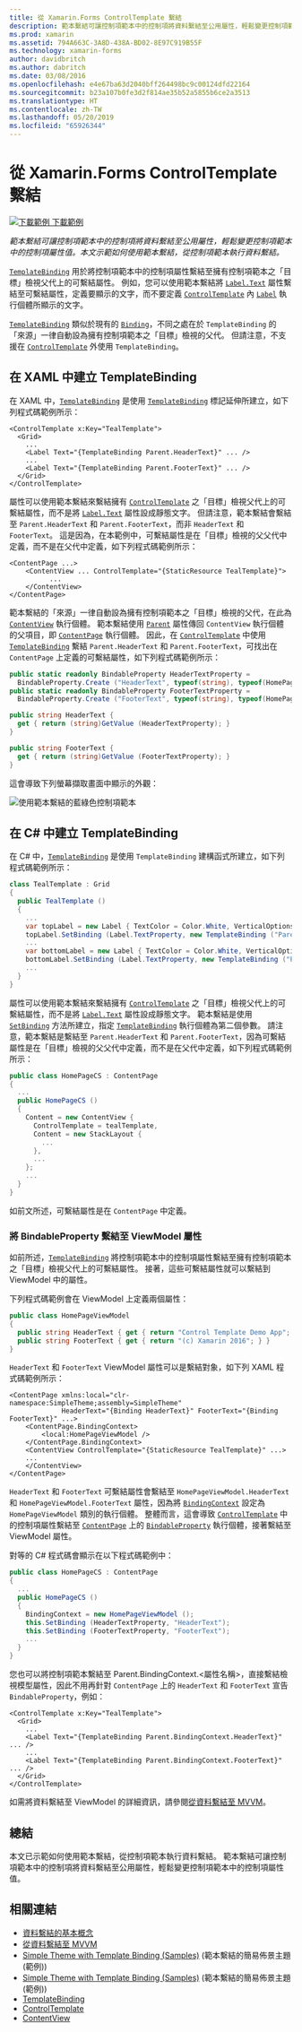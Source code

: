 ```yaml
---
title: 從 Xamarin.Forms ControlTemplate 繫結
description: 範本繫結可讓控制項範本中的控制項將資料繫結至公用屬性，輕鬆變更控制項範本中的控制項屬性值。 本文示範如何使用範本繫結，從控制項範本執行資料繫結。
ms.prod: xamarin
ms.assetid: 794A663C-3A8D-438A-BD02-8E97C919B55F
ms.technology: xamarin-forms
author: davidbritch
ms.author: dabritch
ms.date: 03/08/2016
ms.openlocfilehash: e4e67ba63d2040bff264498bc9c00124dfd22164
ms.sourcegitcommit: b23a107b0fe3d2f814ae35b52a5855b6ce2a3513
ms.translationtype: HT
ms.contentlocale: zh-TW
ms.lasthandoff: 05/20/2019
ms.locfileid: "65926344"
---
```

# <a name="binding-from-a-xamarinforms-controltemplate"></a>從 Xamarin.Forms ControlTemplate 繫結

[![下載範例](~/media/shared/download.png) 下載範例](https://developer.xamarin.com/samples/xamarin-forms/Templates/ControlTemplates/SimpleThemeWithTemplateBinding/)

_範本繫結可讓控制項範本中的控制項將資料繫結至公用屬性，輕鬆變更控制項範本中的控制項屬性值。本文示範如何使用範本繫結，從控制項範本執行資料繫結。_

[`TemplateBinding`](xref:Xamarin.Forms.TemplateBinding) 用於將控制項範本中的控制項屬性繫結至擁有控制項範本之「目標」檢視父代上的可繫結屬性。 例如，您可以使用範本繫結將 [`Label.Text`](xref:Xamarin.Forms.Label.Text) 屬性繫結至可繫結屬性，定義要顯示的文字，而不要定義 [`ControlTemplate`](xref:Xamarin.Forms.ControlTemplate) 內 [`Label`](xref:Xamarin.Forms.Label) 執行個體所顯示的文字。

[`TemplateBinding`](xref:Xamarin.Forms.TemplateBinding) 類似於現有的 [`Binding`](xref:Xamarin.Forms.Binding)，不同之處在於 `TemplateBinding` 的「來源」一律自動設為擁有控制項範本之「目標」檢視的父代。 但請注意，不支援在 [`ControlTemplate`](xref:Xamarin.Forms.ControlTemplate) 外使用 `TemplateBinding`。

## <a name="creating-a-templatebinding-in-xaml"></a>在 XAML 中建立 TemplateBinding

在 XAML 中，[`TemplateBinding`](xref:Xamarin.Forms.TemplateBinding) 是使用 [`TemplateBinding`](xref:Xamarin.Forms.Xaml.TemplateBindingExtension) 標記延伸所建立，如下列程式碼範例所示：

```xaml
<ControlTemplate x:Key="TealTemplate">
  <Grid>
    ...
    <Label Text="{TemplateBinding Parent.HeaderText}" ... />
    ...
    <Label Text="{TemplateBinding Parent.FooterText}" ... />
  </Grid>
</ControlTemplate>
```

屬性可以使用範本繫結來繫結擁有 [`ControlTemplate`](xref:Xamarin.Forms.ControlTemplate) 之「目標」檢視父代上的可繫結屬性，而不是將 [`Label.Text`](xref:Xamarin.Forms.Label.Text) 屬性設成靜態文字。 但請注意，範本繫結會繫結至 `Parent.HeaderText` 和 `Parent.FooterText`，而非 `HeaderText` 和 `FooterText`。 這是因為，在本範例中，可繫結屬性是在「目標」檢視的父父代中定義，而不是在父代中定義，如下列程式碼範例所示：

```xaml
<ContentPage ...>
    <ContentView ... ControlTemplate="{StaticResource TealTemplate}">
          ...
    </ContentView>
</ContentPage>
```

範本繫結的「來源」一律自動設為擁有控制項範本之「目標」檢視的父代，在此為 [`ContentView`](xref:Xamarin.Forms.ContentView) 執行個體。 範本繫結使用 [`Parent`](xref:Xamarin.Forms.Element.Parent) 屬性傳回 `ContentView` 執行個體的父項目，即 [`ContentPage`](xref:Xamarin.Forms.ContentPage) 執行個體。 因此，在 [`ControlTemplate`](xref:Xamarin.Forms.ControlTemplate) 中使用 [`TemplateBinding`](xref:Xamarin.Forms.TemplateBinding) 繫結 `Parent.HeaderText` 和 `Parent.FooterText`，可找出在 `ContentPage` 上定義的可繫結屬性，如下列程式碼範例所示：

```csharp
public static readonly BindableProperty HeaderTextProperty =
  BindableProperty.Create ("HeaderText", typeof(string), typeof(HomePage), "Control Template Demo App");
public static readonly BindableProperty FooterTextProperty =
  BindableProperty.Create ("FooterText", typeof(string), typeof(HomePage), "(c) Xamarin 2016");

public string HeaderText {
  get { return (string)GetValue (HeaderTextProperty); }
}

public string FooterText {
  get { return (string)GetValue (FooterTextProperty); }
}
```

這會導致下列螢幕擷取畫面中顯示的外觀：

![](template-binding-images/teal-theme.png "使用範本繫結的藍綠色控制項範本")

## <a name="creating-a-templatebinding-in-c35"></a>在 C&#35; 中建立 TemplateBinding

在 C# 中，[`TemplateBinding`](xref:Xamarin.Forms.TemplateBinding) 是使用 `TemplateBinding` 建構函式所建立，如下列程式碼範例所示：

```csharp
class TealTemplate : Grid
{
  public TealTemplate ()
  {
    ...
    var topLabel = new Label { TextColor = Color.White, VerticalOptions = LayoutOptions.Center };
    topLabel.SetBinding (Label.TextProperty, new TemplateBinding ("Parent.HeaderText"));
    ...
    var bottomLabel = new Label { TextColor = Color.White, VerticalOptions = LayoutOptions.Center };
    bottomLabel.SetBinding (Label.TextProperty, new TemplateBinding ("Parent.FooterText"));
    ...
  }
}
```

屬性可以使用範本繫結來繫結擁有 [`ControlTemplate`](xref:Xamarin.Forms.ControlTemplate) 之「目標」檢視父代上的可繫結屬性，而不是將 [`Label.Text`](xref:Xamarin.Forms.Label.Text) 屬性設成靜態文字。 範本繫結是使用 [`SetBinding`](xref:Xamarin.Forms.BindableObject.SetBinding(Xamarin.Forms.BindableProperty,Xamarin.Forms.BindingBase)) 方法所建立，指定 [`TemplateBinding`](xref:Xamarin.Forms.TemplateBinding) 執行個體為第二個參數。 請注意，範本繫結是繫結至 `Parent.HeaderText` 和 `Parent.FooterText`，因為可繫結屬性是在「目標」檢視的父父代中定義，而不是在父代中定義，如下列程式碼範例所示：

```csharp
public class HomePageCS : ContentPage
{
  ...
  public HomePageCS ()
  {
    Content = new ContentView {
      ControlTemplate = tealTemplate,
      Content = new StackLayout {
        ...
      },
      ...
    };
    ...
  }
}
```

如前文所述，可繫結屬性是在 `ContentPage` 中定義。

### <a name="binding-a-bindableproperty-to-a-viewmodel-property"></a>將 BindableProperty 繫結至 ViewModel 屬性

如前所述，[`TemplateBinding`](xref:Xamarin.Forms.TemplateBinding) 將控制項範本中的控制項屬性繫結至擁有控制項範本之「目標」檢視父代上的可繫結屬性。 接著，這些可繫結屬性就可以繫結到 ViewModel 中的屬性。

下列程式碼範例會在 ViewModel 上定義兩個屬性：

```csharp
public class HomePageViewModel
{
  public string HeaderText { get { return "Control Template Demo App"; } }
  public string FooterText { get { return "(c) Xamarin 2016"; } }
}
```

`HeaderText` 和 `FooterText` ViewModel 屬性可以是繫結對象，如下列 XAML 程式碼範例所示：

```xaml
<ContentPage xmlns:local="clr-namespace:SimpleTheme;assembly=SimpleTheme"
             HeaderText="{Binding HeaderText}" FooterText="{Binding FooterText}" ...>
    <ContentPage.BindingContext>
        <local:HomePageViewModel />
    </ContentPage.BindingContext>
    <ContentView ControlTemplate="{StaticResource TealTemplate}" ...>
    ...
    </ContentView>
</ContentPage>
```

`HeaderText` 和 `FooterText` 可繫結屬性會繫結至 `HomePageViewModel.HeaderText` 和 `HomePageViewModel.FooterText` 屬性，因為將 [`BindingContext`](xref:Xamarin.Forms.BindableObject.BindingContext) 設定為 `HomePageViewModel` 類別的執行個體。 整體而言，這會導致 [`ControlTemplate`](xref:Xamarin.Forms.ControlTemplate) 中的控制項屬性繫結至 [`ContentPage`](xref:Xamarin.Forms.ContentPage) 上的 [`BindableProperty`](xref:Xamarin.Forms.BindableProperty) 執行個體，接著繫結至 ViewModel 屬性。

對等的 C# 程式碼會顯示在以下程式碼範例中：

```csharp
public class HomePageCS : ContentPage
{
  ...
  public HomePageCS ()
  {
    BindingContext = new HomePageViewModel ();
    this.SetBinding (HeaderTextProperty, "HeaderText");
    this.SetBinding (FooterTextProperty, "FooterText");
    ...
  }
}
```

您也可以將控制項範本繫結至 Parent.BindingContext.<屬性名稱>，直接繫結檢視模型屬性，因此不用再針對 `ContentPage` 上的 `HeaderText` 和 `FooterText` 宣告 `BindableProperty`，例如：

```xaml
<ControlTemplate x:Key="TealTemplate">
  <Grid>
    ...
    <Label Text="{TemplateBinding Parent.BindingContext.HeaderText}" ... />
    ...
    <Label Text="{TemplateBinding Parent.BindingContext.FooterText}" ... />
  </Grid>
</ControlTemplate>
```

如需將資料繫結至 ViewModel 的詳細資訊，請參閱[從資料繫結至 MVVM](~/xamarin-forms/xaml/xaml-basics/data-bindings-to-mvvm.md)。

## <a name="summary"></a>總結

本文已示範如何使用範本繫結，從控制項範本執行資料繫結。 範本繫結可讓控制項範本中的控制項將資料繫結至公用屬性，輕鬆變更控制項範本中的控制項屬性值。

## <a name="related-links"></a>相關連結

- [資料繫結的基本概念](~/xamarin-forms/xaml/xaml-basics/data-binding-basics.md)
- [從資料繫結至 MVVM](~/xamarin-forms/xaml/xaml-basics/data-bindings-to-mvvm.md)
- [Simple Theme with Template Binding (Samples)](https://developer.xamarin.com/samples/xamarin-forms/Templates/ControlTemplates/SimpleThemeWithTemplateBinding/) (範本繫結的簡易佈景主題 (範例))
- [Simple Theme with Template Binding (Samples)](https://developer.xamarin.com/samples/xamarin-forms/templates/controltemplates/simplethemewithtemplatebindingandviewmodel/) (範本繫結的簡易佈景主題 (範例))
- [TemplateBinding](xref:Xamarin.Forms.TemplateBinding)
- [ControlTemplate](xref:Xamarin.Forms.ControlTemplate)
- [ContentView](xref:Xamarin.Forms.ContentView)
